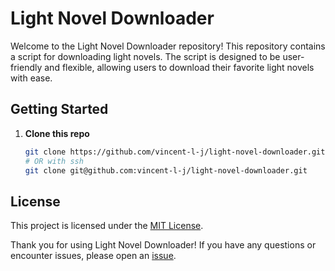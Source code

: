 # Light Novel Downloader

Welcome to the Light Novel Downloader repository!
This repository contains a script for downloading light novels.
The script is designed to be user-friendly and flexible,
allowing users to download their favorite light novels with ease.

## Getting Started

1. **Clone this repo**

   ```bash
   git clone https://github.com/vincent-l-j/light-novel-downloader.git
   # OR with ssh
   git clone git@github.com:vincent-l-j/light-novel-downloader.git
   ```

## License

This project is licensed under the [MIT License](LICENSE.md).

Thank you for using Light Novel Downloader!
If you have any questions or encounter issues, please open an
[issue](https://github.com/vincent-l-j/project-template/issues).
